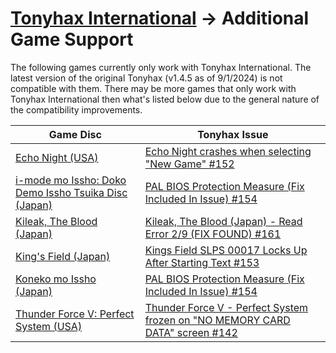 # [Tonyhax International](readme.md) -> Additional Game Support

The following games currently only work with Tonyhax International. The latest version of the original Tonyhax (v1.4.5 as of 9/1/2024) is not compatible with them. There may be more games that only work with Tonyhax International then what's listed below due to the general nature of the compatibility improvements.

| Game Disc  | Tonyhax Issue |
| --------------- | ------------- |
| [Echo Night (USA)](http://redump.org/disc/587/) | [Echo Night crashes when selecting "New Game" #152 ](https://github.com/socram8888/tonyhax/issues/152) |
| [i-mode mo Issho: Doko Demo Issho Tsuika Disc (Japan)](http://redump.org/disc/20321/) | [PAL BIOS Protection Measure (Fix Included In Issue) #154](https://github.com/socram8888/tonyhax/issues/154) |
| [Kileak, The Blood (Japan)](http://redump.org/disc/14371/) | [Kileak, The Blood (Japan) - Read Error 2/9 (FIX FOUND) #161](https://github.com/socram8888/tonyhax/issues/161) |
| [King's Field (Japan)](http://redump.org/disc/7072/) | [Kings Field SLPS 00017 Locks Up After Starting Text #153 ](https://github.com/socram8888/tonyhax/issues/153) |
| [Koneko mo Issho (Japan)](http://redump.org/disc/20321/) | [PAL BIOS Protection Measure (Fix Included In Issue) #154](http://redump.org/disc/6329/) |
| [Thunder Force V: Perfect System (USA)](http://redump.org/disc/14965/) | [Thunder Force V - Perfect System frozen on "NO MEMORY CARD DATA" screen #142 ](https://github.com/socram8888/tonyhax/issues/142) |

